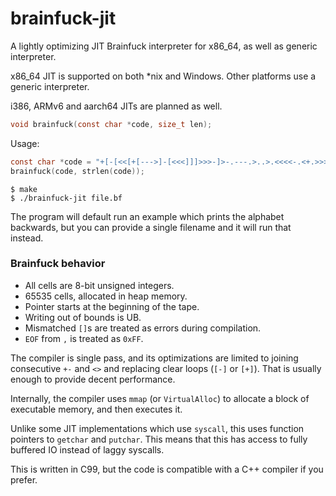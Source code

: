# brainfuck-jit

A lightly optimizing JIT Brainfuck interpreter for x86_64, as well as generic interpreter.

x86_64 JIT is supported on both *nix and Windows. Other platforms use a generic interpreter.

i386, ARMv6 and aarch64 JITs are planned as well.

```c
void brainfuck(const char *code, size_t len);
```

Usage:

```c
const char *code = "+[-[<<[+[--->]-[<<<]]]>>>-]>-.---.>..>.<<<<-.<+.>>>>>.>.<<.<-.";
brainfuck(code, strlen(code));
```

```
$ make
$ ./brainfuck-jit file.bf
```

The program will default run an example which prints the alphabet backwards, but you
can provide a single filename and it will run that instead.

### Brainfuck behavior

 - All cells are 8-bit unsigned integers.
 - 65535 cells, allocated in heap memory.
 - Pointer starts at the beginning of the tape.
 - Writing out of bounds is UB.
 - Mismatched `[]`s are treated as errors during compilation.
 - `EOF` from `,` is treated as `0xFF`. 

The compiler is single pass, and its optimizations are limited to joining consecutive
`+-` and `<>` and replacing clear loops (`[-]` or `[+]`). That is usually enough to
provide decent performance.

Internally, the compiler uses `mmap` (or `VirtualAlloc`) to allocate a block of
executable memory, and then executes it.

Unlike some JIT implementations which use `syscall`, this uses function pointers to
`getchar` and `putchar`. This means that this has access to fully buffered IO instead
of laggy syscalls.

This is written in C99, but the code is compatible with a C++ compiler if you
prefer.
